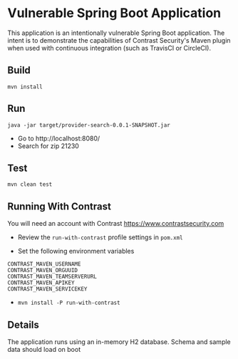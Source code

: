 # Vulnerable Spring Boot Application

This application is an intentionally vulnerable Spring Boot application. The intent is to demonstrate the capabilities of Contrast Security's Maven plugin when used with continuous integration (such as TravisCI or CircleCI).

## Build

```
mvn install
```

## Run

```
java -jar target/provider-search-0.0.1-SNAPSHOT.jar
```

* Go to http://localhost:8080/
* Search for zip 21230

## Test

```
mvn clean test
```

## Running With Contrast

You will need an account with Contrast https://www.contrastsecurity.com

* Review the `run-with-contrast` profile settings in `pom.xml`

* Set the following environment variables

```
CONTRAST_MAVEN_USERNAME
CONTRAST_MAVEN_ORGUUID
CONTRAST_MAVEN_TEAMSERVERURL
CONTRAST_MAVEN_APIKEY
CONTRAST_MAVEN_SERVICEKEY
```

* `mvn install -P run-with-contrast`


## Details

The application runs using an in-memory H2 database. Schema and sample data should load on boot
